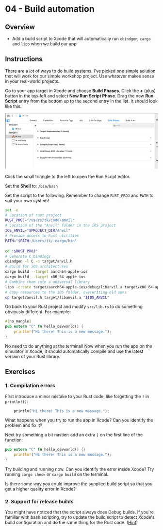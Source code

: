 # 04 - Build automation

## Overview

* Add a build script to Xcode that will automatically run `cbindgen`, `cargo` and `lipo` when we build our app

## Instructions

There are a _lot_ of ways to do build systems. I've picked one simple solution that will work for our simple workshop project. Use whatever makes sense in your real-world projects.

Go to your app target in Xcode and choose **Build Phases**. Click the <b>+</b> (plus) button in the top-left and select **New Run Script Phase**. Drag the new **Run Script** entry from the bottom up to the second entry in the list. It should look like this:

![](img/04-run-script.png)

Click the small triangle to the left to open the Run Script editor.

Set the **Shell** to: `/bin/bash`

Set the script to the following. Remember to change `RUST_PROJ` and `PATH` to suit your own system!

```bash
set -e
# Location of rust project
RUST_PROJ="/Users/tk/code/anvil"
# Location of the "Anvil" folder in the iOS project
IOS_ANVIL="$PROJECT_DIR/Anvil"
# Provide access to Rust utilities
PATH="$PATH:/Users/tk/.cargo/bin"

cd "$RUST_PROJ"
# Generate C bindings
cbindgen -l C -o target/anvil.h
# Build for iOS architectures
cargo build --target aarch64-apple-ios
cargo build --target x86_64-apple-ios
# Combine them into a universal library
lipo -create target/aarch64-apple-ios/debug/libanvil.a target/x86_64-apple-ios/debug/libanvil.a -output target/libanvil.a
# Copy resources to the iOS folder, overwriting old ones
cp target/anvil.h target/libanvil.a "$IOS_ANVIL"
```

Go back to your Rust project and modify `src/lib.rs` to do something obviously different. For example:

```rust
#[no_mangle]
pub extern "C" fn hello_devworld() {
    println!("Hi there! This is a new message.");
}
```

No need to do anything at the terminal! Now when you run the app on the simulator in Xcode, it should automatically compile and use the latest version of your Rust library.

## Exercises

### 1. Compilation errors

First introduce a minor mistake to your Rust code, like forgetting the `!` in `println!()`:

```rust
    println("Hi there! This is a new message.");
```

What happens when you try to run the app in Xcode? Can you identify the problem and fix it?

Next try something a bit nastier: add an extra `}` on the first line of the function:

```rust
pub extern "C" fn hello_devworld() {}
    println!("Hi there! This is a new message.");
}
```

Try building and running now. Can you identify the error inside Xcode? Try running `cargo check` or `cargo build` on the terminal.

Is there some way you could improve the supplied build script so that you get a higher quality error in Xcode?

### 2. Support for release builds

You might have noticed that the script always does Debug builds. If you're familiar with bash scripting, try to update the build script to detect Xcode's build configuration and do the same thing for the Rust code. ([Hint](https://stackoverflow.com/questions/890569/xcode-variables))
